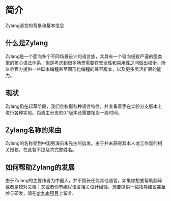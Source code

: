 ---
---
# 简介
Zylang语言的背景和基本信息

## 什么是Zylang
Zylang是一个面向多个不同场景设计的语言族，其具有一个偏向极致严谨的强类型的核心语法体系，但是考虑到很多场景需要在安全性和易用性之间做出权衡，所以会官方提供一些脚本编程甚至图形化编程的兼容版本，以及更多灵活扩展的能力。

## 现状
Zylang仍在起草阶段，我们会权衡各种语言特性，并准备着手在实验分支版本上进行各种实验。距离主分支的0.1版本还需要相当一段时间。

## Zylang名称的来由
Zylang的名称受到中国男演员朱先生的启发。由于并未获得其本人或工作室的相关授权，在此暂不提及其完整姓名。

## 如何帮助Zylang的发展
由于Zylang的主要作者为中国人，并不擅长任何其他语言，如果你想要帮助翻译或者是校对文档；又或者你有编程语言相关设计经验，想要提供一些指导建议甚至参与研发，请在[github项目](https://github.com/langlabs/zylang/issues/1)上留言.